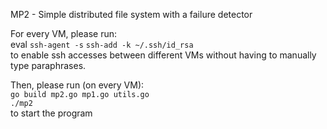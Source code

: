 MP2 - Simple distributed file system with a failure detector

For every VM, please run:  
eval `ssh-agent -s`
`ssh-add -k ~/.ssh/id_rsa`  
to enable ssh accesses between different VMs without having to manually type paraphrases.  

Then, please run (on every VM):  
`go build mp2.go mp1.go utils.go`  
`./mp2`  
to start the program
